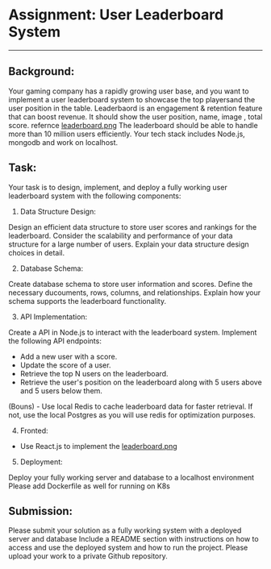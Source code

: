 # Assignment: User Leaderboard System

---
## Background:

Your gaming company has a rapidly growing user base, and you want to implement a user leaderboard system to showcase the top playersand the user position in the table.
Leaderbaord is an engagement & retention feature that can boost revenue.
It should show the user position, name, image , total score. refernce [leaderboard.png](leaderboard.png)
The leaderboard should be able to handle more than 10 million users efficiently.
Your tech stack includes Node.js, mongodb and work on localhost.

## Task:

Your task is to design, implement, and deploy a fully working user leaderboard system with the following components:

1. Data Structure Design:

Design an efficient data structure to store user scores and rankings for the leaderboard.
Consider the scalability and performance of your data structure for a large number of users.
Explain your data structure design choices in detail.

2. Database Schema:

Create database schema to store user information and scores.
Define the necessary ducouments, rows, columns, and relationships.
Explain how your schema supports the leaderboard functionality.

3. API Implementation:

Create a API in Node.js to interact with the leaderboard system.
Implement the following API endpoints:

- Add a new user with a score.
- Update the score of a user.
- Retrieve the top N users on the leaderboard.
- Retrieve the user's position on the leaderboard along with 5 users above and 5 users below them.

(Bouns) - Use local Redis to cache leaderboard data for faster retrieval.
If not, use the local Postgres as you will use redis for optimization purposes.

4. Fronted:

- Use React.js to implement the [leaderboard.png](leaderboard.png)

5. Deployment:

Deploy your fully working server and database to a localhost environment
Please add Dockerfile as well for running on K8s

## Submission:

Please submit your solution as a fully working system with a deployed server and database Include a README section with instructions on how to access and use the deployed system and how to run the project.
Please upload your work to a private Github repository.
